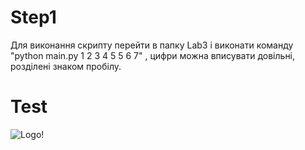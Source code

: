 # Step1
Для виконання скрипту перейти в папку Lab3 і виконати команду "python main.py 1 2 3 4 5 5 6 7" , 
цифри можна вписувати довільні, розділені знаком пробілу.


# Test
![Logo!](![Lab3_test.png](../Pictures/Lab3_test.png))

